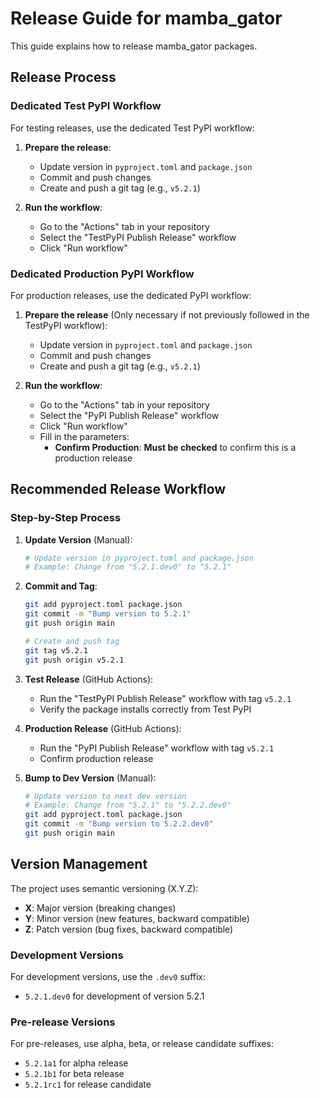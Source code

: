 # Release Guide for mamba_gator

This guide explains how to release mamba_gator packages.

## Release Process

### Dedicated Test PyPI Workflow

For testing releases, use the dedicated Test PyPI workflow:

1. **Prepare the release**:
   - Update version in `pyproject.toml` and `package.json`
   - Commit and push changes
   - Create and push a git tag (e.g., `v5.2.1`)

2. **Run the workflow**:
   - Go to the "Actions" tab in your repository
   - Select the "TestPyPI Publish Release" workflow
   - Click "Run workflow"

### Dedicated Production PyPI Workflow

For production releases, use the dedicated PyPI workflow:

1. **Prepare the release** (Only necessary if not previously followed in the TestPyPI workflow):
   - Update version in `pyproject.toml` and `package.json`
   - Commit and push changes
   - Create and push a git tag (e.g., `v5.2.1`)

2. **Run the workflow**:
   - Go to the "Actions" tab in your repository
   - Select the "PyPI Publish Release" workflow
   - Click "Run workflow"
   - Fill in the parameters:
     - **Confirm Production**: **Must be checked** to confirm this is a production release

## Recommended Release Workflow

### Step-by-Step Process

1. **Update Version** (Manual):
   ```bash
   # Update version in pyproject.toml and package.json
   # Example: Change from "5.2.1.dev0" to "5.2.1"
   ```

2. **Commit and Tag**:
   ```bash
   git add pyproject.toml package.json
   git commit -m "Bump version to 5.2.1"
   git push origin main
   
   # Create and push tag
   git tag v5.2.1
   git push origin v5.2.1
   ```

3. **Test Release** (GitHub Actions):
   - Run the "TestPyPI Publish Release" workflow with tag `v5.2.1`
   - Verify the package installs correctly from Test PyPI

4. **Production Release** (GitHub Actions):
   - Run the "PyPI Publish Release" workflow with tag `v5.2.1`
   - Confirm production release

5. **Bump to Dev Version** (Manual):
   ```bash
   # Update version to next dev version
   # Example: Change from "5.2.1" to "5.2.2.dev0"
   git add pyproject.toml package.json
   git commit -m "Bump version to 5.2.2.dev0"
   git push origin main
   ```

## Version Management

The project uses semantic versioning (X.Y.Z):

- **X**: Major version (breaking changes)
- **Y**: Minor version (new features, backward compatible)
- **Z**: Patch version (bug fixes, backward compatible)

### Development Versions

For development versions, use the `.dev0` suffix:
- `5.2.1.dev0` for development of version 5.2.1

### Pre-release Versions

For pre-releases, use alpha, beta, or release candidate suffixes:
- `5.2.1a1` for alpha release
- `5.2.1b1` for beta release
- `5.2.1rc1` for release candidate
